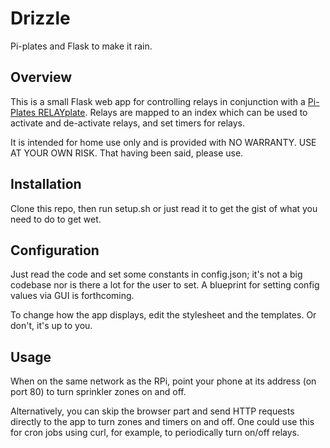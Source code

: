 # Drizzle
Pi-plates and Flask to make it rain.

## Overview
This is a small Flask web app for controlling relays in
conjunction with a
[Pi-Plates RELAYplate](https://pi-plates.com/product/relayplate/).
Relays are mapped to an index which can be used to
activate and de-activate relays, and set timers for
relays.

It is intended for home use only and is provided with
NO WARRANTY.  USE AT YOUR OWN RISK.
That having been said, please use.

## Installation
Clone this repo, then run setup.sh or just read it to get
the gist of what you need to do to get wet.

## Configuration
Just read the code and set some constants in config.json;
it's not a big codebase nor is there a lot for the user to
set.  A blueprint for setting config values via GUI is
forthcoming.

To change how the app displays, edit the stylesheet and
the templates.  Or don't, it's up to you.

## Usage
When on the same network as the RPi, point your phone at
its address (on port 80) to turn sprinkler zones on and
off.

Alternatively, you can skip the browser part and send HTTP
requests directly to the app to turn zones and timers on
and off.  One could use this for cron jobs using curl, for
example, to periodically turn on/off relays.
